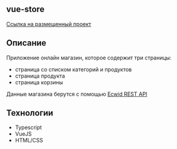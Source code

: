 ## vue-store

[Ссылка на размещенный проект](https://maks-eco.github.io/vue-ts-store/)

## Описание

Приложение онлайн магазин, которое содержит три страницы:

- страница со списком категорий и продуктов
- страница продукта
- страница корзины

Данные магазина берутся с помощью [Ecwid REST API](https://api-docs.ecwid.com/reference/rest-api)

## Технологии

- Typescript
- VueJS
- HTML/CSS

